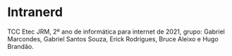 # Intranerd
TCC Etec JRM, 2º ano de informática para internet de 2021, grupo: Gabriel Marcondes, Gabriel Santos Souza, Erick Rodrigues, Bruce Aleixo e Hugo Brandão.

